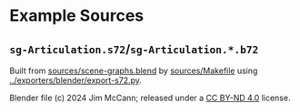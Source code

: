# Example Sources

## `sg-Articulation.s72`/`sg-Articulation.*.b72`
Built from [sources/scene-graphs.blend](sources/scene-graphs.blend) by [sources/Makefile](sources/Makefile) using [../exporters/blender/export-s72.py](../exporters/blender/export-s72.py).

Blender file (c) 2024 Jim McCann; released under a [CC BY-ND 4.0](https://creativecommons.org/licenses/by-nd/4.0/) license.
